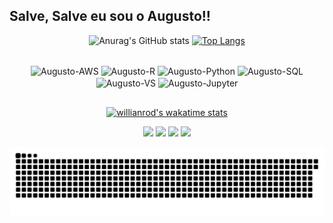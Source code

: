 ## Salve, Salve eu sou o Augusto!!
<div align='center'>
  
![Anurag's GitHub stats](https://github-readme-stats.vercel.app/api?username=AugustoJ1&show_icons=true&theme=nightowl)
[![Top Langs](https://github-readme-stats.vercel.app/api/top-langs/?username=AugustoJ1&show_icons=true&theme=nightowl)](https://github.com/AugustoJ1/github-readme-stats)

</div>

<div style="display: inline_block" align="center"><br>
  <img align="center" alt="Augusto-AWS" height="60" width="90" src="https://cdn.jsdelivr.net/gh/devicons/devicon/icons/amazonwebservices/amazonwebservices-plain-wordmark.svg">
  <img align="center" alt="Augusto-R" height="40" width="60" src="https://cdn.jsdelivr.net/gh/devicons/devicon/icons/r/r-original.svg">
  <img align="center" alt="Augusto-Python" height="40" width="60" src="https://cdn.jsdelivr.net/gh/devicons/devicon/icons/python/python-original-wordmark.svg">
  <img align="center" alt="Augusto-SQL" height="60" width="90" src="https://cdn.jsdelivr.net/gh/devicons/devicon/icons/mysql/mysql-original-wordmark.svg">
  <img align="center" alt="Augusto-VS" height="30" width="40" src="https://cdn.jsdelivr.net/gh/devicons/devicon/icons/vscode/vscode-original-wordmark.svg">
  <img align="center" alt="Augusto-Jupyter" heigth="30" width="40" src="https://cdn.jsdelivr.net/gh/devicons/devicon/icons/jupyter/jupyter-original-wordmark.svg">
</div>
  
  ##
<div align='center'>
  
[![willianrod's wakatime stats](https://github-readme-stats.vercel.app/api/wakatime?username=AugustoJB&theme=nightowl)](https://github.com/anuraghazra/github-readme-stats)

</div>

<div align="center"> 
  <a href="https://instagram.com/_augustojb/" target="_blank"><img src="https://img.shields.io/badge/-Instagram-%23E4405F?style=for-the-badge&logo=instagram&logoColor=white" target="_blank"></a>
 	<a href="https://www.twitch.tv/aaugustojb" target="_blank"><img src="https://img.shields.io/badge/Twitch-9146FF?style=for-the-badge&logo=twitch&logoColor=white" target="_blank"></a>
</a> 
  <a href = "mailto:augustojb.santos@gmail.com"><img src="https://img.shields.io/badge/-Gmail-%23333?style=for-the-badge&logo=gmail&logoColor=white" target="_blank"></a>
  <a href="https://www.linkedin.com/in/augusto-barbosa-b00355131/" target="_blank"><img src="https://img.shields.io/badge/-LinkedIn-%230077B5?style=for-the-badge&logo=linkedin&logoColor=white" target="_blank"></a> 
 
  ![Snake animation](https://github.com/AugustoJ1/AugustoJ1/blob/output/github-contribution-grid-snake.svg)
 
</div>
